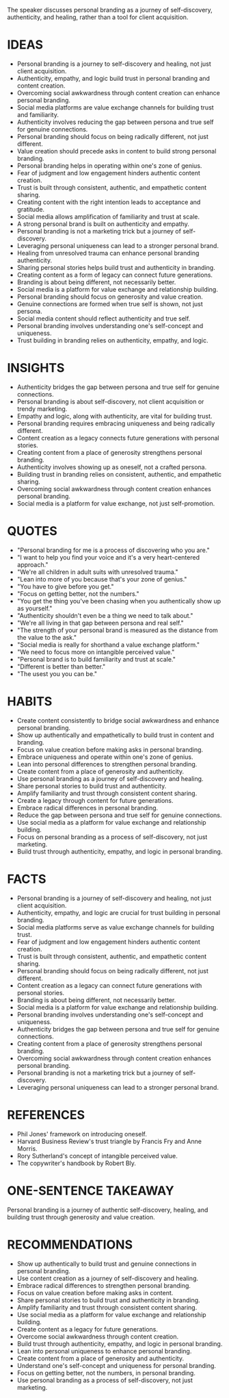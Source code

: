 The speaker discusses personal branding as a journey of self-discovery, authenticity, and healing, rather than a tool for client acquisition.

# IDEAS
- Personal branding is a journey to self-discovery and healing, not just client acquisition.
- Authenticity, empathy, and logic build trust in personal branding and content creation.
- Overcoming social awkwardness through content creation can enhance personal branding.
- Social media platforms are value exchange channels for building trust and familiarity.
- Authenticity involves reducing the gap between persona and true self for genuine connections.
- Personal branding should focus on being radically different, not just different.
- Value creation should precede asks in content to build strong personal branding.
- Personal branding helps in operating within one's zone of genius.
- Fear of judgment and low engagement hinders authentic content creation.
- Trust is built through consistent, authentic, and empathetic content sharing.
- Creating content with the right intention leads to acceptance and gratitude.
- Social media allows amplification of familiarity and trust at scale.
- A strong personal brand is built on authenticity and empathy.
- Personal branding is not a marketing trick but a journey of self-discovery.
- Leveraging personal uniqueness can lead to a stronger personal brand.
- Healing from unresolved trauma can enhance personal branding authenticity.
- Sharing personal stories helps build trust and authenticity in branding.
- Creating content as a form of legacy can connect future generations.
- Branding is about being different, not necessarily better.
- Social media is a platform for value exchange and relationship building.
- Personal branding should focus on generosity and value creation.
- Genuine connections are formed when true self is shown, not just persona.
- Social media content should reflect authenticity and true self.
- Personal branding involves understanding one's self-concept and uniqueness.
- Trust building in branding relies on authenticity, empathy, and logic.

# INSIGHTS
- Authenticity bridges the gap between persona and true self for genuine connections.
- Personal branding is about self-discovery, not client acquisition or trendy marketing.
- Empathy and logic, along with authenticity, are vital for building trust.
- Personal branding requires embracing uniqueness and being radically different.
- Content creation as a legacy connects future generations with personal stories.
- Creating content from a place of generosity strengthens personal branding.
- Authenticity involves showing up as oneself, not a crafted persona.
- Building trust in branding relies on consistent, authentic, and empathetic sharing.
- Overcoming social awkwardness through content creation enhances personal branding.
- Social media is a platform for value exchange, not just self-promotion.

# QUOTES
- "Personal branding for me is a process of discovering who you are."
- "I want to help you find your voice and it's a very heart-centered approach."
- "We're all children in adult suits with unresolved trauma."
- "Lean into more of you because that's your zone of genius."
- "You have to give before you get."
- "Focus on getting better, not the numbers."
- "You get the thing you've been chasing when you authentically show up as yourself."
- "Authenticity shouldn't even be a thing we need to talk about."
- "We're all living in that gap between persona and real self."
- "The strength of your personal brand is measured as the distance from the value to the ask."
- "Social media is really for shorthand a value exchange platform."
- "We need to focus more on intangible perceived value."
- "Personal brand is to build familiarity and trust at scale."
- "Different is better than better."
- "The usest you you can be."

# HABITS
- Create content consistently to bridge social awkwardness and enhance personal branding.
- Show up authentically and empathetically to build trust in content and branding.
- Focus on value creation before making asks in personal branding.
- Embrace uniqueness and operate within one's zone of genius.
- Lean into personal differences to strengthen personal branding.
- Create content from a place of generosity and authenticity.
- Use personal branding as a journey of self-discovery and healing.
- Share personal stories to build trust and authenticity.
- Amplify familiarity and trust through consistent content sharing.
- Create a legacy through content for future generations.
- Embrace radical differences in personal branding.
- Reduce the gap between persona and true self for genuine connections.
- Use social media as a platform for value exchange and relationship building.
- Focus on personal branding as a process of self-discovery, not just marketing.
- Build trust through authenticity, empathy, and logic in personal branding.

# FACTS
- Personal branding is a journey of self-discovery and healing, not just client acquisition.
- Authenticity, empathy, and logic are crucial for trust building in personal branding.
- Social media platforms serve as value exchange channels for building trust.
- Fear of judgment and low engagement hinders authentic content creation.
- Trust is built through consistent, authentic, and empathetic content sharing.
- Personal branding should focus on being radically different, not just different.
- Content creation as a legacy can connect future generations with personal stories.
- Branding is about being different, not necessarily better.
- Social media is a platform for value exchange and relationship building.
- Personal branding involves understanding one's self-concept and uniqueness.
- Authenticity bridges the gap between persona and true self for genuine connections.
- Creating content from a place of generosity strengthens personal branding.
- Overcoming social awkwardness through content creation enhances personal branding.
- Personal branding is not a marketing trick but a journey of self-discovery.
- Leveraging personal uniqueness can lead to a stronger personal brand.

# REFERENCES
- Phil Jones' framework on introducing oneself.
- Harvard Business Review's trust triangle by Francis Fry and Anne Morris.
- Rory Sutherland's concept of intangible perceived value.
- The copywriter's handbook by Robert Bly.

# ONE-SENTENCE TAKEAWAY
Personal branding is a journey of authentic self-discovery, healing, and building trust through generosity and value creation.

# RECOMMENDATIONS
- Show up authentically to build trust and genuine connections in personal branding.
- Use content creation as a journey of self-discovery and healing.
- Embrace radical differences to strengthen personal branding.
- Focus on value creation before making asks in content.
- Share personal stories to build trust and authenticity in branding.
- Amplify familiarity and trust through consistent content sharing.
- Use social media as a platform for value exchange and relationship building.
- Create content as a legacy for future generations.
- Overcome social awkwardness through content creation.
- Build trust through authenticity, empathy, and logic in personal branding.
- Lean into personal uniqueness to enhance personal branding.
- Create content from a place of generosity and authenticity.
- Understand one's self-concept and uniqueness for personal branding.
- Focus on getting better, not the numbers, in personal branding.
- Use personal branding as a process of self-discovery, not just marketing.
